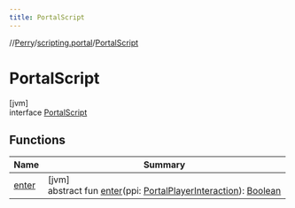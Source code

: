```yaml
---
title: PortalScript
---
```

//[Perry](../../../index.html)/[scripting.portal](../index.html)/[PortalScript](index.html)



# PortalScript



[jvm]\
interface [PortalScript](index.html)



## Functions


| Name | Summary |
|---|---|
| [enter](enter.html) | [jvm]<br>abstract fun [enter](enter.html)(ppi: [PortalPlayerInteraction](../-portal-player-interaction/index.html)): [Boolean](https://kotlinlang.org/api/latest/jvm/stdlib/kotlin/-boolean/index.html) |

